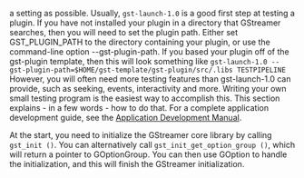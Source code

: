 a setting as possible. Usually, `gst-launch-1.0` is a good first step at
testing a plugin. If you have not installed your plugin in a directory
that GStreamer searches, then you will need to set the plugin path.
Either set GST\_PLUGIN\_PATH to the directory containing your plugin, or
use the command-line option --gst-plugin-path. If you based your plugin
off of the gst-plugin template, then this will look something like `
gst-launch-1.0 --gst-plugin-path=$HOME/gst-template/gst-plugin/src/.libs
TESTPIPELINE
` However, you will often need more testing features than gst-launch-1.0
can provide, such as seeking, events, interactivity and more. Writing
your own small testing program is the easiest way to accomplish this.
This section explains - in a few words - how to do that. For a complete
application development guide, see the [Application Development
Manual](application-development/index.md).

At the start, you need to initialize the GStreamer core library by
calling `gst_init ()`. You can alternatively call
`gst_init_get_option_group ()`, which will return a pointer to
GOptionGroup. You can then use GOption to handle the initialization, and
this will finish the GStreamer initialization.
